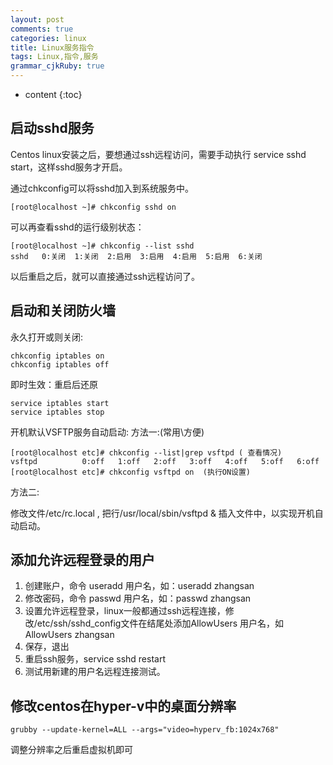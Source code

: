 ```yaml
---
layout: post
comments: true
categories: linux
title: Linux服务指令
tags: Linux,指令,服务
grammar_cjkRuby: true
---
```


* content
{:toc}

## 启动sshd服务

Centos linux安装之后，要想通过ssh远程访问，需要手动执行 service sshd start，这样sshd服务才开启。 

通过chkconfig可以将sshd加入到系统服务中。 

```
[root@localhost ~]# chkconfig sshd on   
```

可以再查看sshd的运行级别状态： 

```
[root@localhost ~]# chkconfig --list sshd 
sshd   0:关闭  1:关闭  2:启用  3:启用  4:启用  5:启用  6:关闭 
```

以后重启之后，就可以直接通过ssh远程访问了。 

## 启动和关闭防火墙

永久打开或则关闭:

```
chkconfig iptables on 
chkconfig iptables off 
```

即时生效：重启后还原 

```
service iptables start 
service iptables stop 
```

开机默认VSFTP服务自动启动:
方法一:(常用\方便)

```
[root@localhost etc]# chkconfig --list|grep vsftpd ( 查看情况)
vsftpd          0:off   1:off   2:off   3:off   4:off   5:off   6:off
[root@localhost etc]# chkconfig vsftpd on  (执行ON设置)
```

方法二:

修改文件/etc/rc.local , 把行/usr/local/sbin/vsftpd & 插入文件中，以实现开机自动启动。

## 添加允许远程登录的用户

1. 创建账户，命令 useradd 用户名，如：useradd zhangsan
2. 修改密码，命令 passwd 用户名，如：passwd zhangsan
3. 设置允许远程登录，linux一般都通过ssh远程连接，修改/etc/ssh/sshd_config文件在结尾处添加AllowUsers 用户名，如 AllowUsers zhangsan
4. 保存，退出
5. 重启ssh服务，service sshd restart
6. 测试用新建的用户名远程连接测试。

## 修改centos在hyper-v中的桌面分辨率

```
grubby --update-kernel=ALL --args="video=hyperv_fb:1024x768"
```

调整分辨率之后重启虚拟机即可